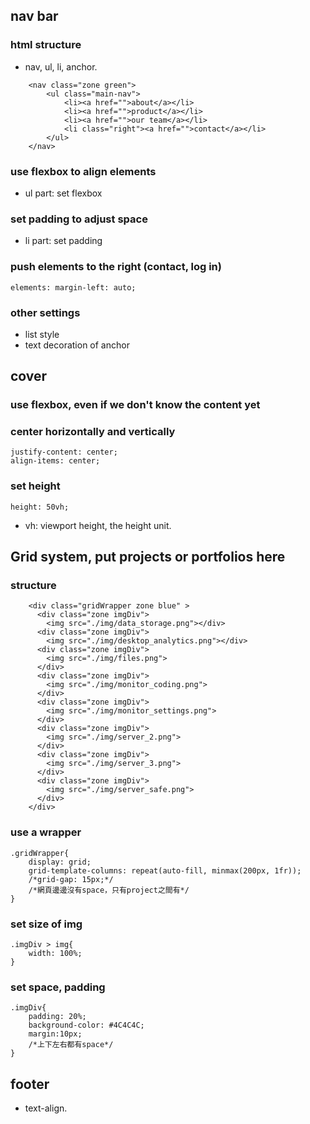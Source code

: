 ## nav bar

### html structure

- nav, ul, li, anchor.

```
	<nav class="zone green">
		<ul class="main-nav">
			<li><a href="">about</a></li>
			<li><a href="">product</a></li>
			<li><a href="">our team</a></li>
			<li class="right"><a href="">contact</a></li>
		</ul>
	</nav>
```

### use flexbox to align elements

- ul part: set flexbox

### set padding to adjust space

- li part: set padding

### push elements to the right (contact, log in)

```
elements: margin-left: auto;
```

### other settings

- list style
- text decoration of anchor


## cover

### use flexbox, even if we don't know the content yet
### center horizontally and vertically

```
justify-content: center;
align-items: center;
```

### set height

```
height: 50vh;
```
- vh: viewport height, the height unit.

## Grid system, put projects or portfolios here

### structure

```
	<div class="gridWrapper zone blue" >
	  <div class="zone imgDiv">
	  	<img src="./img/data_storage.png"></div>
	  <div class="zone imgDiv">
	  	<img src="./img/desktop_analytics.png"></div>
	  <div class="zone imgDiv">
	  	<img src="./img/files.png">
	  </div>
	  <div class="zone imgDiv">
	  	<img src="./img/monitor_coding.png">
	  </div>
	  <div class="zone imgDiv">
	  	<img src="./img/monitor_settings.png">
	  </div>
	  <div class="zone imgDiv">
	  	<img src="./img/server_2.png">
	  </div>
	  <div class="zone imgDiv">
	  	<img src="./img/server_3.png">
	  </div>
	  <div class="zone imgDiv">
	  	<img src="./img/server_safe.png">
	  </div>
	</div>
```
### use a wrapper
```
.gridWrapper{
    display: grid;
    grid-template-columns: repeat(auto-fill, minmax(200px, 1fr));
    /*grid-gap: 15px;*/
    /*網頁邊邊沒有space，只有project之間有*/
}
```
### set size of img
```
.imgDiv > img{
    width: 100%;
}
```

### set space, padding
```
.imgDiv{
    padding: 20%;
    background-color: #4C4C4C;
    margin:10px;
    /*上下左右都有space*/
}
```

## footer

- text-align.






